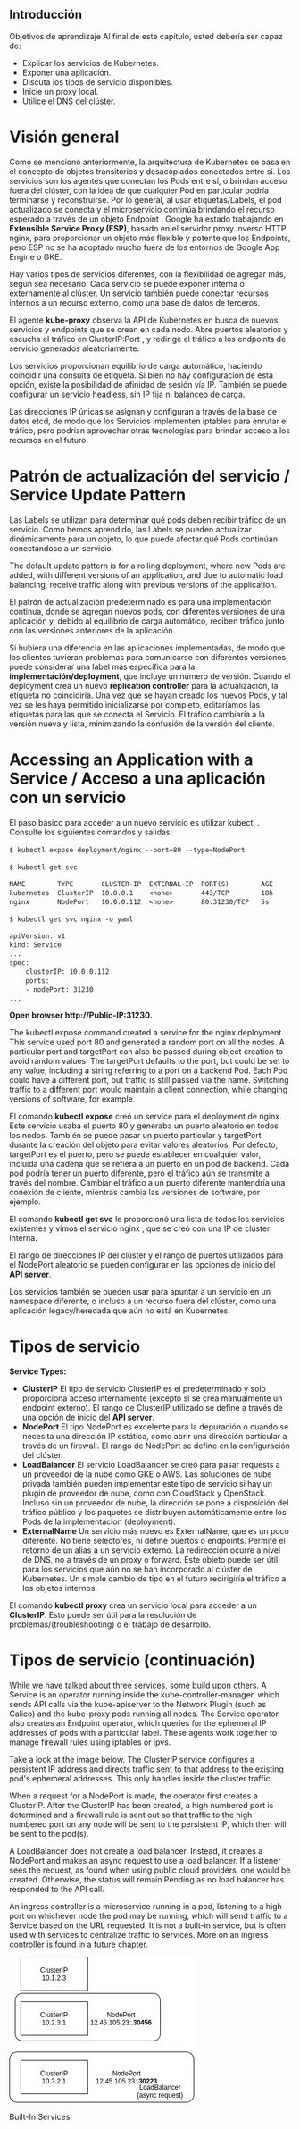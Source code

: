 ## Introducción
Objetivos de aprendizaje
Al final de este capítulo, usted debería ser capaz de:

- Explicar los servicios de Kubernetes.
- Exponer una aplicación.
- Discuta los tipos de servicio disponibles.
- Inicie un proxy local.
- Utilice el DNS del clúster.


# Visión general


Como se mencionó anteriormente, la arquitectura de Kubernetes se basa en el concepto de objetos transitorios y desacoplados conectados entre sí. Los servicios son los agentes que conectan los Pods entre sí, o brindan acceso fuera del clúster, con la idea de que cualquier Pod en particular podría terminarse y reconstruirse. Por lo general, al usar etiquetas/Labels, el pod actualizado se conecta y el microservicio continúa brindando el recurso esperado a través de un objeto Endpoint . Google ha estado trabajando en **Extensible Service Proxy (ESP)**, basado en el servidor proxy inverso HTTP nginx, para proporcionar un objeto más flexible y potente que los Endpoints, pero ESP no se ha adoptado mucho fuera de los entornos de Google App Engine o GKE. 

Hay varios tipos de servicios diferentes, con la flexibilidad de agregar más, según sea necesario. Cada servicio se puede exponer interna o externamente al clúster. Un servicio también puede conectar recursos internos a un recurso externo, como una base de datos de terceros. 

El agente **kube-proxy** observa la API de Kubernetes en busca de nuevos servicios y endpoints que se crean en cada nodo. Abre puertos aleatorios y escucha el tráfico en ClusterIP:Port , y redirige el tráfico a los endpoints de servicio generados aleatoriamente.

Los servicios proporcionan equilibrio de carga automático, haciendo coincidir una consulta de etiqueta. Si bien no hay configuración de esta opción, existe la posibilidad de afinidad de sesión vía IP. También se puede configurar un servicio headless, sin IP fija ni balanceo de carga. 

Las direcciones IP únicas se asignan y configuran a través de la base de datos etcd, de modo que los Servicios implementen iptables para enrutar el tráfico, pero podrían aprovechar otras tecnologías para brindar acceso a los recursos en el futuro.

# Patrón de actualización del servicio / Service Update Pattern

Las Labels se utilizan para determinar qué pods deben recibir tráfico de un servicio. Como hemos aprendido, las Labels se pueden actualizar dinámicamente para un objeto, lo que puede afectar qué Pods continúan conectándose a un servicio. 

The default update pattern is for a rolling deployment, where new Pods are added, with different versions of an application, and due to automatic load balancing, receive traffic along with previous versions of the application. 

El patrón de actualización predeterminado es para una implementación continua, donde se agregan nuevos pods, con diferentes versiones de una aplicación y, debido al equilibrio de carga automático, reciben tráfico junto con las versiones anteriores de la aplicación. 

Si hubiera una diferencia en las aplicaciones implementadas, de modo que los clientes tuvieran problemas para comunicarse con diferentes versiones, puede considerar una label más específica para la **implementación/deployment**, que incluye un número de versión. Cuando el deployment crea un nuevo **replication controller** para la actualización, la etiqueta no coincidiría. Una vez que se hayan creado los nuevos Pods, y tal vez se les haya permitido inicializarse por completo, editaríamos las etiquetas para las que se conecta el Servicio. El tráfico cambiaría a la versión nueva y lista, minimizando la confusión de la versión del cliente.

# Accessing an Application with a Service / Acceso a una aplicación con un servicio

El paso básico para acceder a un nuevo servicio es utilizar kubectl . Consulte los siguientes comandos y salidas:

`$ kubectl expose deployment/nginx --port=80 --type=NodePort`

`$ kubectl get svc`
```
NAME        TYPE       CLUSTER-IP  EXTERNAL-IP  PORT(S)        AGE
kubernetes  ClusterIP  10.0.0.1    <none>       443/TCP        18h
nginx       NodePort   10.0.0.112  <none>       80:31230/TCP   5s
```

`$ kubectl get svc nginx -o yaml`

```
apiVersion: v1
kind: Service
...
spec:
    clusterIP: 10.0.0.112
    ports:
    - nodePort: 31230
...

```
**Open browser http://Public-IP:31230.**

The kubectl expose command created a service for the nginx deployment. This service used port 80 and generated a random port on all the nodes. A particular port and targetPort can also be passed during object creation to avoid random values. The targetPort defaults to the port, but could be set to any value, including a string referring to a port on a backend Pod. Each Pod could have a different port, but traffic is still passed via the name. Switching traffic to a different port would maintain a client connection, while changing versions of software, for example.

El comando **kubectl expose** creó un service para el deployment de nginx. Este servicio usaba el puerto 80 y generaba un puerto aleatorio en todos los nodos. También se puede pasar un puerto particular y targetPort durante la creación del objeto para evitar valores aleatorios. Por defecto, targetPort es el puerto, pero se puede establecer en cualquier valor, incluida una cadena que se refiera a un puerto en un pod de backend. Cada pod podría tener un puerto diferente, pero el tráfico aún se transmite a través del nombre. Cambiar el tráfico a un puerto diferente mantendría una conexión de cliente, mientras cambia las versiones de software, por ejemplo.

El comando **kubectl get svc** le proporcionó una lista de todos los servicios existentes y vimos el servicio nginx , que se creó con una IP de clúster interna.

El rango de direcciones IP del clúster y el rango de puertos utilizados para el NodePort aleatorio se pueden configurar en las opciones de inicio del **API server**.

Los servicios también se pueden usar para apuntar a un servicio en un namespace diferente, o incluso a un recurso fuera del clúster, como una aplicación legacy/heredada que aún no está en Kubernetes.

# Tipos de servicio

**Service Types:**

- **ClusterIP**
El tipo de servicio ClusterIP es el predeterminado y solo proporciona acceso internamente (excepto si se crea manualmente un endpoint externo). El rango de ClusterIP utilizado se define a través de una opción de inicio del **API server**.
- **NodePort**
El tipo NodePort es excelente para la depuración o cuando se necesita una dirección IP estática, como abrir una dirección particular a través de un firewall. El rango de NodePort se define en la configuración del clúster.
- **LoadBalancer**
El servicio LoadBalancer se creó para pasar requests a un proveedor de la nube como GKE o AWS. Las soluciones de nube privada también pueden implementar este tipo de servicio si hay un plugin de proveedor de nube, como con CloudStack y OpenStack. Incluso sin un proveedor de nube, la dirección se pone a disposición del tráfico público y los paquetes se distribuyen automáticamente entre los Pods de la implementacion (deployment).
- **ExternalName**
Un servicio más nuevo es ExternalName, que es un poco diferente. No tiene selectores, ni define puertos o endpoints. Permite el retorno de un alias a un servicio externo. La redirección ocurre a nivel de DNS, no a través de un proxy o forward. Este objeto puede ser útil para los servicios que aún no se han incorporado al clúster de Kubernetes. Un simple cambio de tipo en el futuro redirigiría el tráfico a los objetos internos.

El comando **kubectl proxy** crea un servicio local para acceder a un **ClusterIP**. Esto puede ser útil para la resolución de problemas/(troubleshooting) o el trabajo de desarrollo.

# Tipos de servicio (continuación)


While we have talked about three services, some build upon others. A Service is an operator running inside the kube-controller-manager, which sends API calls via the kube-apiserver to the Network Plugin (such as Calico) and the kube-proxy pods running all nodes. The Service operator also creates an Endpoint operator, which queries for the ephemeral IP addresses of pods with a particular label. These agents work together to manage firewall rules using iptables or ipvs.

Take a look at the image below. The ClusterIP service configures a persistent IP address and directs traffic sent to that address to the existing pod's ephemeral addresses. This only handles inside the cluster traffic.

When a request for a NodePort is made, the operator first creates a ClusterIP. After the ClusterIP has been created, a high numbered port is determined and a firewall rule is sent out so that traffic to the high numbered port on any node will be sent to the persistent IP, which then will be sent to the pod(s).

A LoadBalancer does not create a load balancer. Instead, it creates a NodePort and makes an async request to use a load balancer. If a listener sees the request, as found when using public cloud providers, one would be created. Otherwise, the status will remain Pending as no load balancer has responded to the API call.

An ingress controller is a microservice running in a pod, listening to a high port on whichever node the pod may be running, which will send traffic to a Service based on the URL requested. It is not a built-in service, but is often used with services to centralize traffic to services. More on an ingress controller is found in a future chapter.


![alt text](https://github.com/castanedara/k8s-certification/blob/main/09-SERVICIOS/bicxpld1h6ar-Service_Relationships.png?raw=true)


Built-In Services

